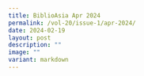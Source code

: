 ```yaml
---
title: BiblioAsia Apr 2024
permalink: /vol-20/issue-1/apr-2024/
date: 2024-02-19
layout: post
description: ""
image: ""
variant: markdown
---
```

